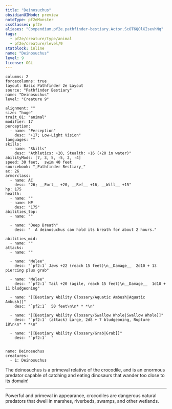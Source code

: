 ```yaml
---
title: "Deinosuchus"
obsidianUIMode: preview
noteType: pf2eMonster
cssClasses: pf2e
aliases: "Compendium.pf2e.pathfinder-bestiary.Actor.ScOT6QOlXIsevhNq" 
tags:
  - pf2e/creature/type/animal
  - pf2e/creature/level/9
statblock: inline
name: "Deinosuchus"
level: 9
license: OGL
---
```


```statblock
columns: 2
forcecolumns: true
layout: Basic Pathfinder 2e Layout
source: "Pathfinder Bestiary"
name: "Deinosuchus"
level: "Creature 9"

alignment: ""
size: "huge"
trait_01: "animal"
modifier: 17
perception:
  - name: "Perception"
    desc: "+17; Low-Light Vision"
languages: ""
skills:
  - name: "Skills"
    desc: "Athletics: +20, Stealth: +16 (+20 in water)"
abilityMods: [7, 3, 5, -5, 2, -4]
speed: 30 feet,  swim 40 feet
sourcebook: "_Pathfinder Bestiary_"
ac: 26
armorclass:
  - name: AC
    desc: "26; __Fort__ +20, __Ref__ +16, __Will__ +15"
hp: 175
health:
  - name: ""
  - name: HP
    desc: "175"
abilities_top:
  - name: ""

  - name: "Deep Breath"
    desc: "  A deinosuchus can hold its breath for about 2 hours."

abilities_mid:
  - name: ""
attacks:
  - name: ""

  - name: "Melee"
    desc: "`pf2:1` Jaws +22 (reach 15 feet)\n__Damage__  2d10 + 13 piercing plus grab"

  - name: "Melee"
    desc: "`pf2:1` Tail +20 (agile, reach 15 feet)\n__Damage__  1d10 + 11 bludgeoning"

  - name: "[[Bestiary Ability Glossary/Aquatic Ambush|Aquatic Ambush]]"
    desc: "`pf2:1`  50 feet\n\n* * *\n"

  - name: "[[Bestiary Ability Glossary/Swallow Whole|Swallow Whole]]"
    desc: "`pf2:1` (attack) Large, 2d8 + 7 bludgeoning, Rupture 18\n\n* * *\n"

  - name: "[[Bestiary Ability Glossary/Grab|Grab]]"
    desc: "`pf2:1`  "
 
```

```encounter-table
name: Deinosuchus
creatures:
  - 1: Deinosuchus
```



The deinosuchus is a primeval relative of the crocodile, and is an enormous predator capable of catching and eating dinosaurs that wander too close to its domain!

* * *

Powerful and primeval in appearance, crocodiles are dangerous natural predators that dwell in marshes, riverbeds, swamps, and other wetlands.
